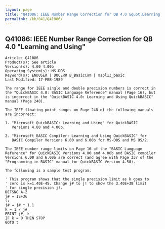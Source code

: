 ```yaml
---
layout: page
title: "Q41086: IEEE Number Range Correction for QB 4.0 &quot;Learning and Using&quot;"
permalink: /kb/041/Q41086/
---
```


## Q41086: IEEE Number Range Correction for QB 4.0 &quot;Learning and Using&quot;

	Article: Q41086
	Product(s): See article
	Version(s): 4.00 4.00b
	Operating System(s): MS-DOS
	Keyword(s): ENDUSER | DOCERR B_BasicCom | mspl13_basic
	Last Modified: 17-FEB-1989
	
	The range for IEEE single and double precision numbers is correct in
	the "QuickBASIC 4.0: BASIC Language Reference" manual (Page 16), but
	is incorrect in the "QuickBASIC 4.0: Learning and Using QuickBASIC"
	manual (Page 248).
	
	The IEEE floating-point ranges on Page 248 of the following manuals
	are incorrect:
	
	1. "Microsoft QuickBASIC: Learning and Using" for QuickBASIC
	   Versions 4.00 and 4.00b.
	
	2. "Microsoft BASIC Compiler: Learning and Using QuickBASIC" for
	   BASIC Compiler Versions 6.00 and 6.00b for MS-DOS and MS OS/2.
	
	The IEEE number range limits on Page 16 of the "BASIC Language
	Reference" for QuickBASIC Versions 4.00 and 4.00b and BASIC compiler
	Versions 6.00 and 6.00b are correct (and agree with Page 337 of the
	"Programming in BASIC" manual for QuickBASIC Version 4.50).
	
	The following is a sample test program:
	
	' This program shows that the single precision limit as k goes to
	' zero is k=1.40E-45. Change j# to j! to show the 3.40E+38 limit
	' for single precision j!.
	DEFSNG A-Z
	j# = 1E+36
	t:
	j# = j# * 1.1
	k = 1 / j#
	PRINT j#, k
	IF k = 0 THEN STOP
	GOTO t
